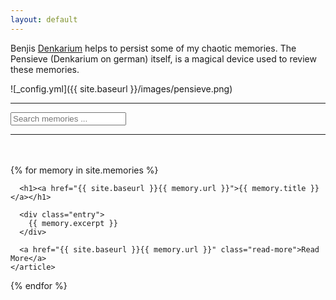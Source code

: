 ```yaml
---
layout: default
---
```

Benjis [Denkarium](https://harrypotter.fandom.com/wiki/Pensieve) helps to persist some of my chaotic memories. The Pensieve (Denkarium on german) itself, is a magical device used to review these memories.

![_config.yml]({{ site.baseurl }}/images/pensieve.png)

---
<!-- Html Elements for Search -->
<div id="search-container">
<input type="text" id="search-input" placeholder="Search memories ...">
<ul id="results-container"></ul>
</div>

<!-- Script pointing to search-script.js -->
<script src="/js/search-script.js" type="text/javascript"></script>

<!-- Configuration -->
<script>
SimpleJekyllSearch({
  searchInput: document.getElementById('search-input'),
  resultsContainer: document.getElementById('results-container'),
  json: '/search.json'
})
</script>

---

<br>
<br>

<div class="memories">
  {% for memory in site.memories %}
    <article class="memory">

      <h1><a href="{{ site.baseurl }}{{ memory.url }}">{{ memory.title }}</a></h1>

      <div class="entry">
        {{ memory.excerpt }}
      </div>

      <a href="{{ site.baseurl }}{{ memory.url }}" class="read-more">Read More</a>
    </article>
  {% endfor %}
</div>
